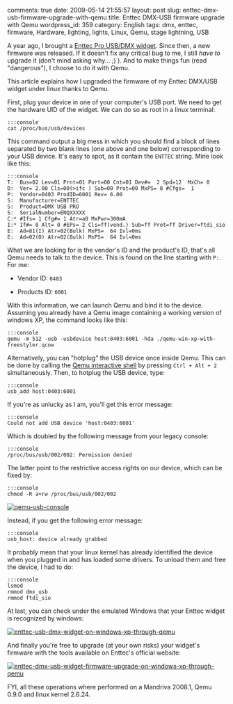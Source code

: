comments: true
date: 2009-05-14 21:55:57
layout: post
slug: enttec-dmx-usb-firmware-upgrade-with-qemu
title: Enttec DMX-USB firmware upgrade with Qemu
wordpress_id: 359
category: English
tags: dmx, enttec, firmware, Hardware, lighting, lights, Linux, Qemu, stage lightning, USB

A year ago, I brought a [Enttec Pro USB/DMX widget](http://www.enttec.com/dmxusb.php). Since then, a new firmware was released. If it doesn't fix any critical bug to me, I still _have to_ upgrade it (don't mind asking why... ;) ). And to make things fun (read "dangerous"), I choose to do it with Qemu.

This article explains how I upgraded the firmware of my Enttec DMX/USB widget under linux thanks to Qemu.

First, plug your device in one of your computer's USB port. We need to get the hardware UID of the widget. We can do so as root in a linux terminal:

    
    :::console
    cat /proc/bus/usb/devices
    



This command output a big mess in which you should find a block of lines separated by two blank lines (one above and one below) corresponding to your USB device. It's easy to spot, as it contain the `ENTTEC` string. Mine look like this:

    
    :::console
    T:  Bus=02 Lev=01 Prnt=01 Port=00 Cnt=01 Dev#=  2 Spd=12  MxCh= 0
    D:  Ver= 2.00 Cls=00(>ifc ) Sub=00 Prot=00 MxPS= 8 #Cfgs=  1
    P:  Vendor=0403 ProdID=6001 Rev= 6.00
    S:  Manufacturer=ENTTEC
    S:  Product=DMX USB PRO
    S:  SerialNumber=ENQXXXXX
    C:* #Ifs= 1 Cfg#= 1 Atr=a0 MxPwr=300mA
    I:* If#= 0 Alt= 0 #EPs= 2 Cls=ff(vend.) Sub=ff Prot=ff Driver=ftdi_sio
    E:  Ad=81(I) Atr=02(Bulk) MxPS=  64 Ivl=0ms
    E:  Ad=02(O) Atr=02(Bulk) MxPS=  64 Ivl=0ms
    



What we are looking for is the vendor's ID and the product's ID, that's all Qemu needs to talk to the device. This is found on the line starting with `P:`. For me:




  * Vendor ID: `0403`


  * Products ID: `6001`



With this information, we can launch Qemu and bind it to the device. Assuming you already have a Qemu image containing a working version of windows XP, the command looks like this:

    
    :::console
    qemu -m 512 -usb -usbdevice host:0403:6001 -hda ./qemu-win-xp-with-freestyler.qcow
    



Alternatively, you can "hotplug" the USB device once inside Qemu. This can be done by calling the [Qemu interactive shell](http://www.nongnu.org//qemu/qemu-doc.html#SEC11) by pressing `Ctrl + Alt + 2` simultaneously. Then, to hotplug the USB device, type:

    
    :::console
    usb_add host:0403:6001
    



If you're as unlucky as I am, you'll get this error message:

    
    :::console
    Could not add USB device 'host:0403:6001'
    



Which is doubled by the following message from your legacy console:

    
    :::console
    /proc/bus/usb/002/002: Permission denied
    



The latter point to the restrictive access rights on our device, which can be fixed by:

    
    :::console
    chmod -R a+rw /proc/bus/usb/002/002
    



[![qemu-usb-console](http://kevin.deldycke.com/wp-content/uploads/2009/05/qemu-usb-console-300x192.png)](http://kevin.deldycke.com/wp-content/uploads/2009/05/qemu-usb-console.png)

Instead, if you get the following error message:

    
    :::console
    usb_host: device already grabbed
    



It probably mean that your linux kernel has already identified the device when you plugged in and has loaded some drivers. To unload them and free the device, I had to do:

    
    :::console
    lsmod
    rmmod dmx_usb
    rmmod ftdi_sio
    



At last, you can check under the emulated Windows that your Enttec widget is recognized by windows:

[![enttec-usb-dmx-widget-on-windows-xp-through-qemu](http://kevin.deldycke.com/wp-content/uploads/2009/05/enttec-usb-dmx-widget-on-windows-xp-through-qemu-300x231.png)](http://kevin.deldycke.com/wp-content/uploads/2009/05/enttec-usb-dmx-widget-on-windows-xp-through-qemu.png)

And finally you're free to upgrade (at your own risks) your widget's firmware with the tools available on Enttec's official website:

[![enttec-dmx-usb-widget-firmware-upgrade-on-windows-xp-through-qemu](http://kevin.deldycke.com/wp-content/uploads/2009/05/enttec-dmx-usb-widget-firmware-upgrade-on-windows-xp-through-qemu-300x231.png)](http://kevin.deldycke.com/wp-content/uploads/2009/05/enttec-dmx-usb-widget-firmware-upgrade-on-windows-xp-through-qemu.png)

FYI, all these operations where performed on a Mandriva 2008.1, Qemu 0.9.0 and linux kernel 2.6.24.
